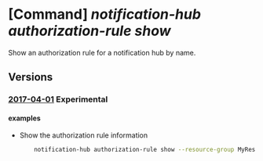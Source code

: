 # [Command] _notification-hub authorization-rule show_

Show an authorization rule for a notification hub by name.

## Versions

### [2017-04-01](/Resources/mgmt-plane/L3N1YnNjcmlwdGlvbnMve30vcmVzb3VyY2Vncm91cHMve30vcHJvdmlkZXJzL21pY3Jvc29mdC5ub3RpZmljYXRpb25odWJzL25hbWVzcGFjZXMve30vbm90aWZpY2F0aW9uaHVicy97fS9hdXRob3JpemF0aW9ucnVsZXMve30=/2017-04-01.xml) **Experimental**

<!-- mgmt-plane /subscriptions/{}/resourcegroups/{}/providers/microsoft.notificationhubs/namespaces/{}/notificationhubs/{}/authorizationrules/{} 2017-04-01 -->

#### examples

- Show the authorization rule information
    ```bash
        notification-hub authorization-rule show --resource-group MyResourceGroup --namespace-name my-namespace --notification-hub-name my-hub --name DefaultListenSharedAccessSignature
    ```
